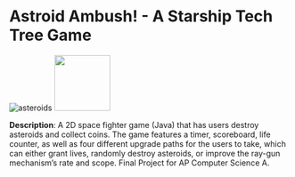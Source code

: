 # Astroid Ambush! - A Starship Tech Tree Game

<p align="center">

![asteroids](https://user-images.githubusercontent.com/54038104/113740962-3403e800-96cf-11eb-8e18-84439916b8f2.gif?s=200)
<img src="https://user-images.githubusercontent.com/54038104/113740962-3403e800-96cf-11eb-8e18-84439916b8f2.gif" width="100" height="100">
</p>

  
<b>Description</b>: A 2D space fighter game (Java) that has users destroy asteroids and collect coins. The game features a timer, scoreboard, life counter, as well as four different upgrade paths for the users to take, which can either grant lives, randomly destroy asteroids, or improve the ray-gun mechanism’s rate and scope. Final Project for AP Computer Science A.


